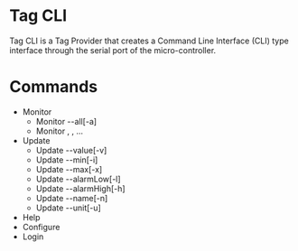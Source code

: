 # Tag CLI
Tag CLI is a Tag Provider that creates a Command Line Interface (CLI) type interface through the serial port of the micro-controller.

# Commands
- Monitor
  - Monitor --all[-a]
  - Monitor <tagName1>, <tagName2>, ...
- Update
  - Update <tagName> --value[-v] <newValue>
  - Update <tagName> --min[-i] <newMin>
  - Update <tagName> --max[-x] <newMax>
  - Update <tagName> --alarmLow[-l] <newAlarmLow>
  - Update <tagName> --alarmHigh[-h] <newAlarmHigh>
  - Update <tagName> --name[-n] <newName>
  - Update <tagName> --unit[-u] <newUnit>
- Help
- Configure
- Login